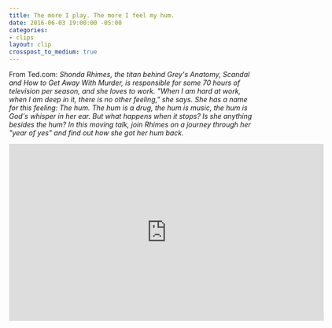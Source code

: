 ```yaml
---
title: The more I play. The more I feel my hum.
date: 2016-06-03 19:00:00 -05:00
categories:
- clips
layout: clip
crosspost_to_medium: true
---
```


From Ted.com:
_Shonda Rhimes, the titan behind Grey's Anatomy, Scandal and How to Get Away With Murder, is responsible for some 70 hours of television per season, and she loves to work. "When I am hard at work, when I am deep in it, there is no other feeling," she says. She has a name for this feeling: The hum. The hum is a drug, the hum is music, the hum is God's whisper in her ear. But what happens when it stops? Is she anything besides the hum? In this moving talk, join Rhimes on a journey through her "year of yes" and find out how she got her hum back._

<iframe src="https://embed-ssl.ted.com/talks/shonda_rhimes_my_year_of_saying_yes_to_everything.html" width="640" height="360" frameborder="0" scrolling="no" webkitAllowFullScreen mozallowfullscreen allowFullScreen></iframe>

